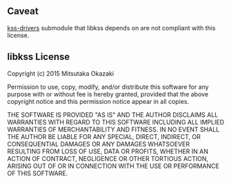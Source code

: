 ## Caveat
[kss-drivers] submodule that libkss depends on are not compliant with this license.

[kss-drivers]: https://github.com/digital-sound-antiques/kss-drivers

## libkss License 

Copyright (c) 2015 Mitsutaka Okazaki

Permission to use, copy, modify, and/or distribute this software for any
purpose with or without fee is hereby granted, provided that the above
copyright notice and this permission notice appear in all copies.

THE SOFTWARE IS PROVIDED "AS IS" AND THE AUTHOR DISCLAIMS ALL WARRANTIES
WITH REGARD TO THIS SOFTWARE INCLUDING ALL IMPLIED WARRANTIES OF
MERCHANTABILITY AND FITNESS. IN NO EVENT SHALL THE AUTHOR BE LIABLE FOR
ANY SPECIAL, DIRECT, INDIRECT, OR CONSEQUENTIAL DAMAGES OR ANY DAMAGES
WHATSOEVER RESULTING FROM LOSS OF USE, DATA OR PROFITS, WHETHER IN AN
ACTION OF CONTRACT, NEGLIGENCE OR OTHER TORTIOUS ACTION, ARISING OUT OF
OR IN CONNECTION WITH THE USE OR PERFORMANCE OF THIS SOFTWARE.

